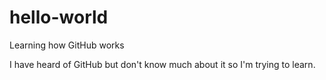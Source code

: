 # hello-world
Learning how GitHub works

I have heard of GitHub but don't know much about it so I'm trying to learn. 
